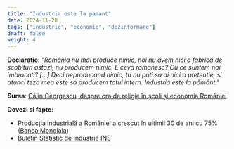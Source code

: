 ```yaml
---
title: "Industria este la pamant"
date: 2024-11-28
tags: ["industrie", "economie", "dezinformare"]
draft: false
weight: 4
---
```


**Declaratie**: 
*"<span class="emphasis">România nu mai produce nimic</span>, noi nu avem nici o fabrica de scobituri astazi, nu producem nimic. E ceva romanesc? Cu ce suntem noi imbracati? [...] Deci neproducand nimic, tu nu poti sa ai nici o pretentie, si atunci teza mea este sa producem totul intern. Industria este la pământ."*

**Sursa**: 
[Călin Georgescu, despre ora de religie în școli și economia României](https://www.facebook.com/61555923770502/videos/570565955623956/)

**Dovezi si fapte**: 
- Producția industrială a României a crescut în ultimii 30 de ani cu 75% ([Banca Mondiala](https://prosperitydata360.worldbank.org/en/indicator/IMF+IFS+AIPMA_IX))
- [Buletin Statistic de Industrie INS](https://insse.ro/cms/sites/default/files/field/publicatii/buletin_statistic_de_industrie_nr09_2024.pdf)
<!--more-->
